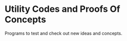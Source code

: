 Utility Codes and Proofs Of Concepts
====================================

Programs to test and check out new ideas and concepts.
